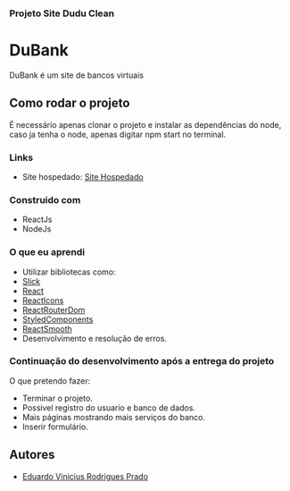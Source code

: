 ### Projeto Site Dudu Clean

# DuBank
 
DuBank é um site de bancos virtuais 

## Como rodar o projeto

É necessário apenas clonar o projeto e instalar as dependências do node, caso ja tenha o node, apenas digitar npm start no terminal.

### Links

- Site hospedado: [Site Hospedado](https://duvrp.github.io/)

### Construido com

- ReactJs
- NodeJs

### O que eu aprendi

- Utilizar bibliotecas como:
- [Slick](http://kenwheeler.github.io/slick/)
- [React](https://pt-br.reactjs.org)
- [ReactIcons](https://react-icons.github.io/react-icons/)
- [ReactRouterDom](https://www.npmjs.com/package/react-router-dom)
- [StyledComponents](https://styled-components.com)
- [ReactSmooth](https://www.npmjs.com/package/react-smooth)
- Desenvolvimento e resolução de erros.

### Continuação do desenvolvimento após a entrega do projeto

O que pretendo fazer:

- Terminar o projeto.
- Possivel registro do usuario e banco de dados.
- Mais páginas mostrando mais serviços do banco.
- Inserir formulário.

## Autores

- [Eduardo Vinicius Rodrigues Prado](https://github.com/DuVRP/)